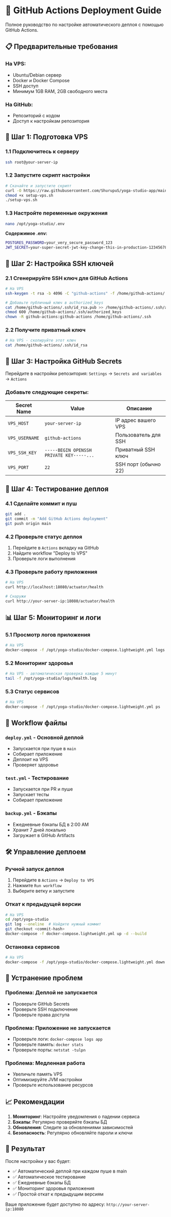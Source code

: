 # 🚀 GitHub Actions Deployment Guide

Полное руководство по настройке автоматического деплоя с помощью GitHub Actions.

## 📋 Предварительные требования

### На VPS:
- Ubuntu/Debian сервер
- Docker и Docker Compose
- SSH доступ
- Минимум 1GB RAM, 2GB свободного места

### На GitHub:
- Репозиторий с кодом
- Доступ к настройкам репозитория

## 🔧 Шаг 1: Подготовка VPS

### 1.1 Подключитесь к серверу
```bash
ssh root@your-server-ip
```

### 1.2 Запустите скрипт настройки
```bash
# Скачайте и запустите скрипт
curl -O https://raw.githubusercontent.com/ShurupuS/yoga-studio-app/main/setup-vps.sh
chmod +x setup-vps.sh
./setup-vps.sh
```

### 1.3 Настройте переменные окружения
```bash
nano /opt/yoga-studio/.env
```

**Содержимое .env:**
```bash
POSTGRES_PASSWORD=your_very_secure_password_123
JWT_SECRET=your-super-secret-jwt-key-change-this-in-production-123456789
```

## 🔑 Шаг 2: Настройка SSH ключей

### 2.1 Сгенерируйте SSH ключ для GitHub Actions
```bash
# На VPS
ssh-keygen -t rsa -b 4096 -C "github-actions" -f /home/github-actions/.ssh/id_rsa

# Добавьте публичный ключ в authorized_keys
cat /home/github-actions/.ssh/id_rsa.pub >> /home/github-actions/.ssh/authorized_keys
chmod 600 /home/github-actions/.ssh/authorized_keys
chown -R github-actions:github-actions /home/github-actions/.ssh
```

### 2.2 Получите приватный ключ
```bash
# На VPS - скопируйте этот ключ
cat /home/github-actions/.ssh/id_rsa
```

## 🔐 Шаг 3: Настройка GitHub Secrets

Перейдите в настройки репозитория: `Settings` → `Secrets and variables` → `Actions`

### Добавьте следующие секреты:

| Secret Name | Value | Описание |
|-------------|-------|----------|
| `VPS_HOST` | `your-server-ip` | IP адрес вашего VPS |
| `VPS_USERNAME` | `github-actions` | Пользователь для SSH |
| `VPS_SSH_KEY` | `-----BEGIN OPENSSH PRIVATE KEY-----...` | Приватный SSH ключ |
| `VPS_PORT` | `22` | SSH порт (обычно 22) |

## 🚀 Шаг 4: Тестирование деплоя

### 4.1 Сделайте коммит и пуш
```bash
git add .
git commit -m "Add GitHub Actions deployment"
git push origin main
```

### 4.2 Проверьте статус деплоя
1. Перейдите в `Actions` вкладку на GitHub
2. Найдите workflow "Deploy to VPS"
3. Проверьте логи выполнения

### 4.3 Проверьте работу приложения
```bash
# На VPS
curl http://localhost:18080/actuator/health

# Снаружи
curl http://your-server-ip:18080/actuator/health
```

## 📊 Шаг 5: Мониторинг и логи

### 5.1 Просмотр логов приложения
```bash
# На VPS
docker-compose -f /opt/yoga-studio/docker-compose.lightweight.yml logs -f app
```

### 5.2 Мониторинг здоровья
```bash
# На VPS - автоматическая проверка каждые 5 минут
tail -f /opt/yoga-studio/logs/health.log
```

### 5.3 Статус сервисов
```bash
# На VPS
docker-compose -f /opt/yoga-studio/docker-compose.lightweight.yml ps
```

## 🔄 Workflow файлы

### `deploy.yml` - Основной деплой
- Запускается при пуше в `main`
- Собирает приложение
- Деплоит на VPS
- Проверяет здоровье

### `test.yml` - Тестирование
- Запускается при PR и пуше
- Запускает тесты
- Собирает приложение

### `backup.yml` - Бэкапы
- Ежедневные бэкапы БД в 2:00 AM
- Хранит 7 дней локально
- Загружает в GitHub Artifacts

## 🛠️ Управление деплоем

### Ручной запуск деплоя
1. Перейдите в `Actions` → `Deploy to VPS`
2. Нажмите `Run workflow`
3. Выберите ветку и запустите

### Откат к предыдущей версии
```bash
# На VPS
cd /opt/yoga-studio
git log --oneline  # Найдите нужный коммит
git checkout <commit-hash>
docker-compose -f docker-compose.lightweight.yml up -d --build
```

### Остановка сервисов
```bash
# На VPS
docker-compose -f /opt/yoga-studio/docker-compose.lightweight.yml down
```

## 🚨 Устранение проблем

### Проблема: Деплой не запускается
- Проверьте GitHub Secrets
- Проверьте SSH подключение
- Проверьте права доступа

### Проблема: Приложение не запускается
- Проверьте логи: `docker-compose logs app`
- Проверьте память: `docker stats`
- Проверьте порты: `netstat -tulpn`

### Проблема: Медленная работа
- Увеличьте память VPS
- Оптимизируйте JVM настройки
- Проверьте использование ресурсов

## 📈 Рекомендации

1. **Мониторинг**: Настройте уведомления о падении сервиса
2. **Бэкапы**: Регулярно проверяйте бэкапы БД
3. **Обновления**: Следите за обновлениями зависимостей
4. **Безопасность**: Регулярно обновляйте пароли и ключи

## 🎯 Результат

После настройки у вас будет:
- ✅ Автоматический деплой при каждом пуше в main
- ✅ Автоматическое тестирование
- ✅ Ежедневные бэкапы БД
- ✅ Мониторинг здоровья приложения
- ✅ Простой откат к предыдущим версиям

Ваше приложение будет доступно по адресу: `http://your-server-ip:18080`
